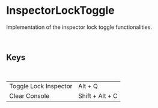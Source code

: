<!--
   - $File: InspectorLockToggle.html $
   - $Date: 2018-10-01 02:45:59 $
   - $Revision: $
   - $Creator: Jen-Chieh Shen $
   - $Notice: See LICENSE.txt for modification and distribution information
   -                   Copyright © 2018 by Shen, Jen-Chieh $
-->


<div id="content-header">
  <h1>InspectorLockToggle</h1>
</div>

<p>
  Implementation of the inspector lock toggle functionalities.
</p>


<br/>
<h2>Keys</h2>
<br/>

<table>
  <tr>
    <td>Toggle Lock Inspector</td>
    <td>Alt + Q</td>
  </tr>
  <tr>
    <td>Clear Console</td>
    <td>Shift + Alt + C</td>
  </tr>
</table>

